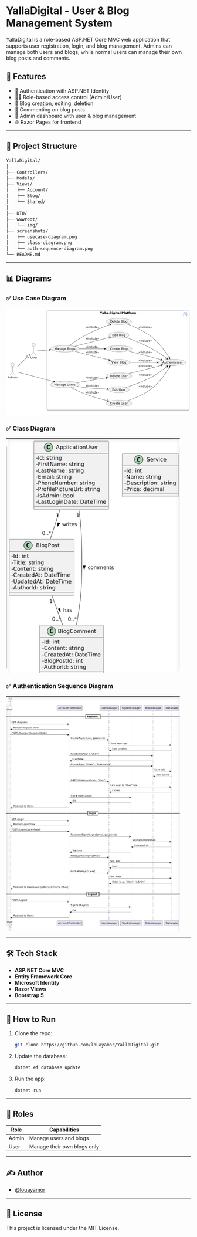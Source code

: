 # YallaDigital - User & Blog Management System

YallaDigital is a role-based ASP.NET Core MVC web application that supports user registration, login, and blog management. Admins can manage both users and blogs, while normal users can manage their own blog posts and comments.

## 🚀 Features

- 🔐 Authentication with ASP.NET Identity
- 🧑‍💼 Role-based access control (Admin/User)
- 📝 Blog creation, editing, deletion
- 💬 Commenting on blog posts
- 🧮 Admin dashboard with user & blog management
- 🌐 Razor Pages for frontend

---

## 📁 Project Structure

```
YallaDigital/
│
├── Controllers/
├── Models/
├── Views/
│   ├── Account/
│   ├── Blog/
│   └── Shared/
│
├── DTO/
├── wwwroot/
│   └── img/
├── screenshots/
│   ├── usecase-diagram.png
│   ├── class-diagram.png
│   └── auth-sequence-diagram.png
└── README.md
```

---

## 📊 Diagrams

### ✅ Use Case Diagram

![Use Case Diagram](YallaDigital/screenshots/usecase.png)

### ✅ Class Diagram

![Class Diagram](YallaDigital/screenshots/classdiagram.png)

### ✅ Authentication Sequence Diagram

![Authentication Sequence Diagram](YallaDigital/screenshots/sequencediagram.png)

---

## 🛠️ Tech Stack

- **ASP.NET Core MVC**
- **Entity Framework Core**
- **Microsoft Identity**
- **Razor Views**
- **Bootstrap 5**

---

## 🧪 How to Run

1. Clone the repo:
   ```bash
   git clone https://github.com/louayamor/YallaDigital.git
   ```

2. Update the database:
   ```bash
   dotnet ef database update
   ```

3. Run the app:
   ```bash
   dotnet run
   ```

---

## 👤 Roles

| Role  | Capabilities                 |
|-------|------------------------------|
| Admin | Manage users and blogs       |
| User  | Manage their own blogs only  |

---

## ✍️ Author

- [@louayamor](https://github.com/louayamor)

---

## 📄 License

This project is licensed under the MIT License.
